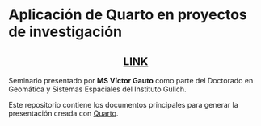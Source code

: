 # Aplicación de Quarto en proyectos de investigación

<center>

## [LINK](https://vhgauto.quarto.pub/seminario2-gulich/)

</center>

Seminario presentado por **MS Víctor Gauto** como parte del Doctorado en Geomática y Sistemas Espaciales del Instituto Gulich.

Este repositorio contiene los documentos principales para generar la presentación creada con [Quarto](https://quarto.org/).
